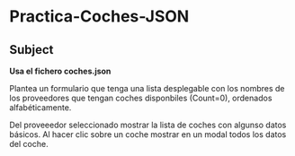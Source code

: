 # Practica-Coches-JSON


## Subject
<b>Usa el fichero coches.json</b>


Plantea un formulario que tenga una lista desplegable con los nombres de los proveedores
que tengan coches disponbiles (Count=0), ordenados alfabéticamente.

Del proveeedor seleccionado mostrar la lista de coches con algunso datos básicos.
Al hacer clic sobre un coche mostrar en un modal todos los datos del coche.